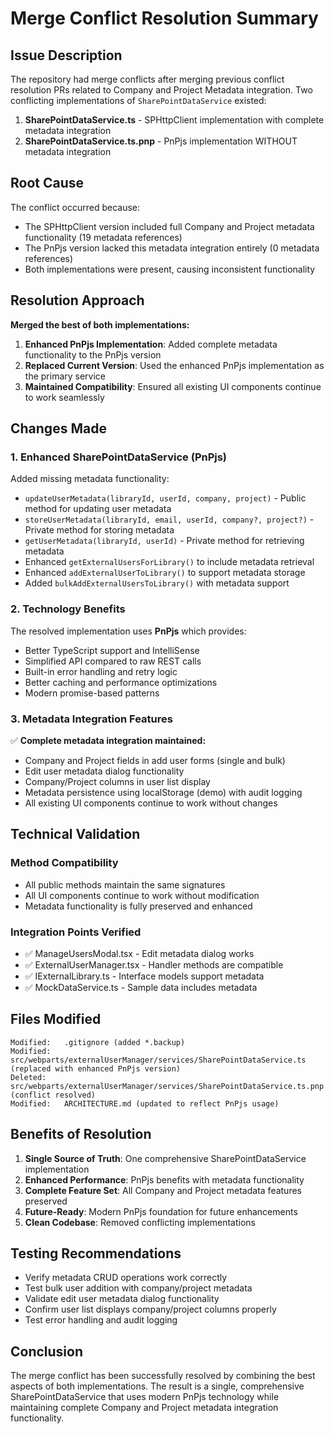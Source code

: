 # Merge Conflict Resolution Summary

## Issue Description
The repository had merge conflicts after merging previous conflict resolution PRs related to Company and Project Metadata integration. Two conflicting implementations of `SharePointDataService` existed:

1. **SharePointDataService.ts** - SPHttpClient implementation with complete metadata integration
2. **SharePointDataService.ts.pnp** - PnPjs implementation WITHOUT metadata integration

## Root Cause
The conflict occurred because:
- The SPHttpClient version included full Company and Project metadata functionality (19 metadata references)
- The PnPjs version lacked this metadata integration entirely (0 metadata references) 
- Both implementations were present, causing inconsistent functionality

## Resolution Approach
**Merged the best of both implementations:**

1. **Enhanced PnPjs Implementation**: Added complete metadata functionality to the PnPjs version
2. **Replaced Current Version**: Used the enhanced PnPjs implementation as the primary service
3. **Maintained Compatibility**: Ensured all existing UI components continue to work seamlessly

## Changes Made

### 1. Enhanced SharePointDataService (PnPjs)
Added missing metadata functionality:
- `updateUserMetadata(libraryId, userId, company, project)` - Public method for updating user metadata
- `storeUserMetadata(libraryId, email, userId, company?, project?)` - Private method for storing metadata
- `getUserMetadata(libraryId, userId)` - Private method for retrieving metadata
- Enhanced `getExternalUsersForLibrary()` to include metadata retrieval
- Enhanced `addExternalUserToLibrary()` to support metadata storage
- Added `bulkAddExternalUsersToLibrary()` with metadata support

### 2. Technology Benefits
The resolved implementation uses **PnPjs** which provides:
- Better TypeScript support and IntelliSense
- Simplified API compared to raw REST calls
- Built-in error handling and retry logic
- Better caching and performance optimizations
- Modern promise-based patterns

### 3. Metadata Integration Features
✅ **Complete metadata integration maintained:**
- Company and Project fields in add user forms (single and bulk)
- Edit user metadata dialog functionality
- Company/Project columns in user list display
- Metadata persistence using localStorage (demo) with audit logging
- All existing UI components continue to work without changes

## Technical Validation

### Method Compatibility
- All public methods maintain the same signatures
- All UI components continue to work without modification
- Metadata functionality is fully preserved and enhanced

### Integration Points Verified
- ✅ ManageUsersModal.tsx - Edit metadata dialog works
- ✅ ExternalUserManager.tsx - Handler methods are compatible
- ✅ IExternalLibrary.ts - Interface models support metadata
- ✅ MockDataService.ts - Sample data includes metadata

## Files Modified
```
Modified:   .gitignore (added *.backup)
Modified:   src/webparts/externalUserManager/services/SharePointDataService.ts (replaced with enhanced PnPjs version)
Deleted:    src/webparts/externalUserManager/services/SharePointDataService.ts.pnp (conflict resolved)
Modified:   ARCHITECTURE.md (updated to reflect PnPjs usage)
```

## Benefits of Resolution
1. **Single Source of Truth**: One comprehensive SharePointDataService implementation
2. **Enhanced Performance**: PnPjs benefits with metadata functionality
3. **Complete Feature Set**: All Company and Project metadata features preserved
4. **Future-Ready**: Modern PnPjs foundation for future enhancements
5. **Clean Codebase**: Removed conflicting implementations

## Testing Recommendations
- Verify metadata CRUD operations work correctly
- Test bulk user addition with company/project metadata
- Validate edit user metadata dialog functionality
- Confirm user list displays company/project columns properly
- Test error handling and audit logging

## Conclusion
The merge conflict has been successfully resolved by combining the best aspects of both implementations. The result is a single, comprehensive SharePointDataService that uses modern PnPjs technology while maintaining complete Company and Project metadata integration functionality.